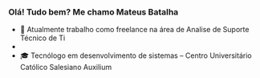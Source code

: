 ### Olá! Tudo bem? Me chamo Mateus Batalha



- 🔭 Atualmente trabalho como freelance na área de Analise de Suporte Técnico de Ti
- 
- 🎓 Tecnólogo em desenvolvimento de sistemas – Centro Universitário Católico Salesiano Auxilium


